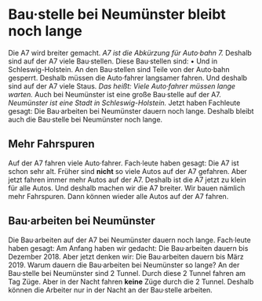 # Bau·stelle bei Neumünster bleibt noch lange

Die A7 wird breiter gemacht. 
*A7 ist die Abkürzung für Auto·bahn 7.* Deshalb sind auf der A7 viele Bau·stellen. Diese Bau·stellen sind: • Und in Schleswig-Holstein. An den Bau·stellen sind Teile von der Auto·bahn gesperrt. Deshalb müssen die Auto·fahrer langsamer fahren. Und deshalb sind auf der A7 viele Staus. *Das heißt:* 
*Viele Auto·fahrer müssen lange warten.* Auch bei Neumünster ist eine große Bau·stelle auf der A7. 
*Neumünster ist eine Stadt in Schleswig-Holstein.* Jetzt haben Fachleute gesagt: Die Bau·arbeiten bei Neumünster dauern noch lange. Deshalb bleibt auch die Bau·stelle bei Neumünster noch lange. 

## Mehr Fahrspuren
Auf der A7 fahren viele Auto·fahrer. Fach·leute haben gesagt: Die A7 ist schon sehr alt. Früher sind **nicht** so viele Autos auf der A7 gefahren. Aber jetzt fahren immer mehr Autos auf der A7. Deshalb ist die A7 jetzt zu klein für alle Autos. Und deshalb machen wir die A7 breiter. Wir bauen nämlich mehr Fahrspuren. Dann können wieder alle Autos auf der A7 fahren. 

## Bau·arbeiten bei Neumünster
Die Bau·arbeiten auf der A7 bei Neumünster dauern noch lange. Fach·leute haben gesagt: Am Anfang haben wir gedacht: Die Bau·arbeiten dauern bis Dezember 2018. Aber jetzt denken wir: Die Bau·arbeiten dauern bis März 2019. 
Warum dauern die Bau·arbeiten bei Neumünster so lange? An der Bau·stelle bei Neumünster sind 2 Tunnel. Durch diese 2 Tunnel fahren am Tag Züge. Aber in der Nacht fahren **keine** Züge durch die 2 Tunnel. Deshalb können die Arbeiter nur in der Nacht an der Bau·stelle arbeiten. 
